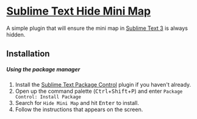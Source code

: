 # [Sublime Text Hide Mini Map](//packagecontrol.io/packages/Hide%Mini%Map)

A simple plugin that will ensure the mini map in [Sublime Text 3](//sublimetext.com/) is always hidden.

## Installation

##### Using the package manager

1. Install the [Sublime Text Package Control](//packagecontrol.io/installation) plugin if you haven't already.
2. Open up the command palette (<kbd>Ctrl</kbd>+<kbd>Shift</kbd>+<kbd>P</kbd>) and enter `Package Control: Install Package`
3. Search for `Hide Mini Map` and hit <kbd>Enter</kbd> to install.
4. Follow the instructions that appears on the screen.
